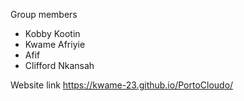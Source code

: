 Group members
- Kobby Kootin
- Kwame Afriyie
- Afif
- Clifford Nkansah


Website link
https://kwame-23.github.io/PortoCloudo/
